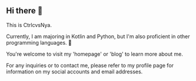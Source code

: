 <h2>Hi there 👋</h2>

This is CtrlcvsNya.

Currently, I am majoring in Kotlin and Python, but I'm also proficient in other programming languages. 🤗

You're welcome to visit my 'homepage' or 'blog' to learn more about me.

For any inquiries or to contact me, please refer to my profile page for information on my social accounts and email addresses.
